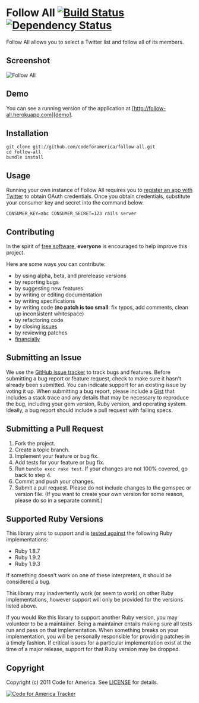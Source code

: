 # Follow All [![Build Status](https://secure.travis-ci.org/codeforamerica/follow-all.png?branch=master)][travis] [![Dependency Status](https://gemnasium.com/codeforamerica/follow-all.png?travis)][gemnasium]
Follow All allows you to select a Twitter list and follow all of its members.

[travis]: http://travis-ci.org/codeforamerica/follow-all
[gemnasium]: https://gemnasium.com/codeforamerica/follow-all

## <a name="screenshots"></a>Screenshot
![Follow All](https://github.com/codeforamerica/follow-all/raw/master/screenshot.png "Follow All")

## <a name="demo"></a>Demo
You can see a running version of the application at
[http://follow-all.herokuapp.com][demo].

[demo]: http://follow-all.herokuapp.com

## <a name="installation"></a>Installation
    git clone git://github.com/codeforamerica/follow-all.git
    cd follow-all
    bundle install

## <a name="usage"></a>Usage
Running your own instance of Follow All requires you to [register an app with
Twitter][apps] to obtain OAuth credentials. Once you obtain credentials,
substitute your consumer key and secret into the command below.

[apps]: http://dev.twitter.com/apps

    CONSUMER_KEY=abc CONSUMER_SECRET=123 rails server

## <a name="contributing"></a>Contributing
In the spirit of [free software][free-sw], **everyone** is encouraged to help
improve this project.

[free-sw]: http://www.fsf.org/licensing/essays/free-sw.html

Here are some ways *you* can contribute:

* by using alpha, beta, and prerelease versions
* by reporting bugs
* by suggesting new features
* by writing or editing documentation
* by writing specifications
* by writing code (**no patch is too small**: fix typos, add comments, clean up
  inconsistent whitespace)
* by refactoring code
* by closing [issues][]
* by reviewing patches
* [financially][]

[issues]: https://github.com/codeforamerica/follow-all/issues
[financially]: https://secure.codeforamerica.org/page/contribute

## <a name="issues"></a>Submitting an Issue
We use the [GitHub issue tracker][issues] to track bugs and features. Before
submitting a bug report or feature request, check to make sure it hasn't
already been submitted. You can indicate support for an existing issue by
voting it up. When submitting a bug report, please include a [Gist][] that
includes a stack trace and any details that may be necessary to reproduce the
bug, including your gem version, Ruby version, and operating system. Ideally, a
bug report should include a pull request with failing specs.

[gist]: https://gist.github.com/

## <a name="pulls"></a>Submitting a Pull Request
1. Fork the project.
2. Create a topic branch.
3. Implement your feature or bug fix.
4. Add tests for your feature or bug fix.
5. Run `bundle exec rake test`. If your changes are not 100% covered, go back
   to step 4.
6. Commit and push your changes.
7. Submit a pull request. Please do not include changes to the gemspec or
   version file. (If you want to create your own version for some reason,
   please do so in a separate commit.)

## <a name="versions"></a>Supported Ruby Versions
This library aims to support and is [tested against][travis] the following Ruby
implementations:

* Ruby 1.8.7
* Ruby 1.9.2
* Ruby 1.9.3

If something doesn't work on one of these interpreters, it should be considered
a bug.

This library may inadvertently work (or seem to work) on other Ruby
implementations, however support will only be provided for the versions listed
above.

If you would like this library to support another Ruby version, you may
volunteer to be a maintainer. Being a maintainer entails making sure all tests
run and pass on that implementation. When something breaks on your
implementation, you will be personally responsible for providing patches in a
timely fashion. If critical issues for a particular implementation exist at the
time of a major release, support for that Ruby version may be dropped.

## <a name="copyright"></a>Copyright
Copyright (c) 2011 Code for America. See [LICENSE][] for details.

[license]: https://github.com/codeforamerica/follow-all/blob/master/LICENSE.md

[![Code for America Tracker](http://stats.codeforamerica.org/codeforamerica/follow-all.png)][tracker]

[tracker]: http://stats.codeforamerica.org/projects/follow-all
